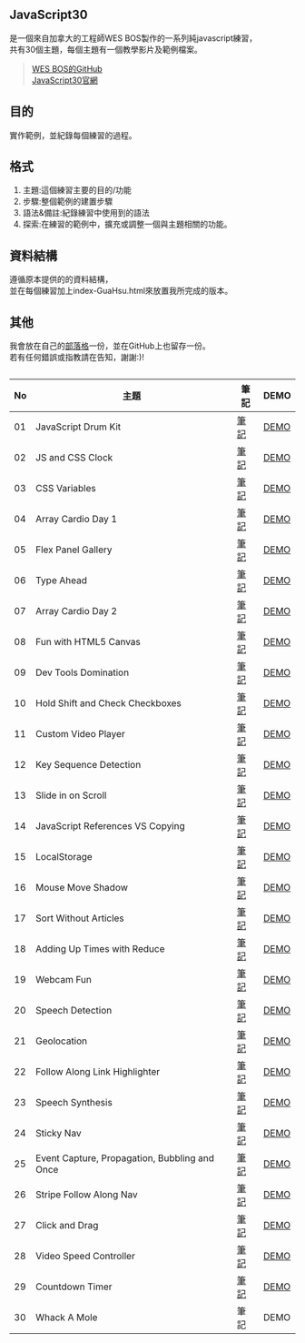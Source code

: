 ## JavaScript30
是一個來自加拿大的工程師WES BOS製作的一系列純javascript練習，  
共有30個主題，每個主題有一個教學影片及範例檔案。  
>[WES BOS的GitHub](https://github.com/wesbos/JavaScript30)  
[JavaScript30官網](https://javascript30.com/)

## 目的
實作範例，並紀錄每個練習的過程。  

## 格式
1. 主題:這個練習主要的目的/功能  
2. 步驟:整個範例的建置步驟  
3. 語法&備註:紀錄練習中使用到的語法  
4. 探索:在練習的範例中，擴充或調整一個與主題相關的功能。

## 資料結構
遵循原本提供的的資料結構，  
並在每個練習加上index-GuaHsu.html來放置我所完成的版本。

## 其他
我會放在自己的[部落格](https://guahsu.io)一份，並在GitHub上也留存一份。  
若有任何錯誤或指教請在告知，謝謝:)!

##
| No | 主題 | 筆記 | DEMO |
| --- | --- | --- | --- |
| 01 | JavaScript Drum Kit | [筆記](https://guahsu.io/2017/05/JavaScript30-01-Java-Script-Drum-Kit/) | [DEMO](https://guahsu.io/JavaScript30/01_Java-Script-Drum-Kit/index-GuaHsu.html) |
| 02 | JS and CSS Clock | [筆記](https://guahsu.io/2017/05/JavaScript30-02-JS-and-CSS-Clock/) | [DEMO](https://guahsu.io/JavaScript30/02_JS-and-CSS-Clock/index-GuaHsu.html) |
| 03 | CSS Variables | [筆記](https://guahsu.io/2017/05/JavaScript30-03-CSS-Variables/) | [DEMO](https://guahsu.io/JavaScript30/03_CSS-Variables/index-GuaHsu.html) |
| 04 | Array Cardio Day 1 | [筆記](https://guahsu.io/2017/05/JavaScript30-04-Array-Cardio-Day-1/) | [DEMO](https://guahsu.io/JavaScript30/04_Array-Cardio-Day-1/index-GuaHsu.html) |
| 05 | Flex Panel Gallery | [筆記](https://guahsu.io/2017/05/JavaScript30-05-Flex-Panel-Gallery/) | [DEMO](https://guahsu.io/JavaScript30//05_Flex-Panel-Gallery/index-GuaHsu.html) |
| 06 | Type Ahead | [筆記](https://guahsu.io/2017/05/JavaScript30-06-Type-Ahead/) | [DEMO](https://guahsu.io/JavaScript30/06_Type-Ahead/index-GuaHsu.html) |
| 07 | Array Cardio Day 2 | [筆記](https://guahsu.io/2017/05/JavaScript30-07-Array-Cardio-Day-2/) | [DEMO](https://guahsu.io/JavaScript30/07_Array-Cardio-Day-2/index-GuaHsu.html) |
| 08 | Fun with HTML5 Canvas | [筆記](https://guahsu.io/2017/06/JavaScript30-08-Fun-with-HTML5-Canvas/) | [DEMO](https://guahsu.io/JavaScript30/08_Fun-with-HTML5-Canvas/index-GuaHsu.html) |
| 09 | Dev Tools Domination | [筆記](https://guahsu.io/2017/06/JavaScript30-09-Dev-Tools-Domination/) | [DEMO](https://guahsu.io/JavaScript30/09_Dev-Tools-Domination/index-GuaHsu.html) |
| 10 | Hold Shift and Check Checkboxes | [筆記](https://guahsu.io/2017/07/JavaScript30-10-Hold-Shift-and-Check-Checkboxes/) | [DEMO](https://guahsu.io/JavaScript30/10_Hold-Shift-and-Check-Checkboxes/index-GuaHsu.html) |
| 11 | Custom Video Player | [筆記](https://guahsu.io/2017/07/JavaScript30-11-Custom-Video-Player/) | [DEMO](https://guahsu.io/JavaScript30/11_Custom-Video-Player/index-GuaHsu.html) |
| 12 | Key Sequence Detection | [筆記](https://guahsu.io/2017/07/JavaScript30-12-Key-Sequence-Detection/) | [DEMO](https://guahsu.io/JavaScript30/12_Key-Sequence-Detection/index-GuaHsu.html)    |
| 13 | Slide in on Scroll | [筆記](https://guahsu.io/2017/08/JavaScript30-13-Slide-in-on-Scroll/) | [DEMO](https://guahsu.io/JavaScript30/13_Slide-in-on-Scroll/index-GuaHsu.html) |
| 14 | JavaScript References VS Copying | [筆記](https://guahsu.io/2017/08/JavaScript30-14-JavaScript-References-VS-Copying/) | [DEMO](https://guahsu.io/JavaScript30/14_JavaScript-References-VS-Copying/index-GuaHsu.html) |
| 15 | LocalStorage | [筆記](https://guahsu.io/2017/09/JavaScript30-15-LocalStorage/) | [DEMO](https://guahsu.io/JavaScript30/15_LocalStorage/index-GuaHsu.html) |
| 16 | Mouse Move Shadow | [筆記](https://guahsu.io/2017/10/JavaScript30-16-Mouse-Move-Shadow/) | [DEMO](https://guahsu.io/JavaScript30/16_Mouse-Move-Shadow/index-GuaHsu.html) |
| 17 | Sort Without Articles | [筆記](https://guahsu.io/2017/10/JavaScript30-17-Sort-Without-Articles/) | [DEMO](https://guahsu.io/JavaScript30/17_Sort-Without-Articles/index-GuaHsu.html) |
| 18 | Adding Up Times with Reduce | [筆記](https://guahsu.io/2017/10/JavaScript30-18-Adding-Up-Times-with-Reduce/) | [DEMO](https://guahsu.io/JavaScript30/18_Adding-Up-Times-with-Reduce/index-GuaHsu.html) |
| 19 | Webcam Fun | [筆記](https://guahsu.io/2017/10/JavaScript30-19-Webcam-Fun/) | [DEMO](https://guahsu.io/JavaScript30/19_Webcam-Fun/index-GuaHsu.html) |
| 20 | Speech Detection | [筆記](https://guahsu.io/2017/10/JavaScript30-20-Speech-Detection/) | [DEMO](https://guahsu.io/JavaScript30/20_Speech-Detection/index-GuaHsu.html) |
| 21 | Geolocation | [筆記](https://guahsu.io/2017/10/JavaScript30-21-Geolocation/) | [DEMO](https://guahsu.io/JavaScript30/21_Geolocation/index-GuaHsu.html)  |
| 22 | Follow Along Link Highlighter | [筆記](https://guahsu.io/2017/10/JavaScript30-22-Follow-Along-Link-Highlighter/) | [DEMO](https://guahsu.io/JavaScript30/22_Follow-Along-Link-Highlighter/index-GuaHsu.html) |
| 23 | Speech Synthesis | [筆記](https://guahsu.io/2017/10/JavaScript30-23-Speech-Synthesis/) | [DEMO](https://guahsu.io/JavaScript30/23_Speech-Synthesis/index-GuaHsu.html) |
| 24 | Sticky Nav | [筆記](https://guahsu.io/2017/10/JavaScript30-24-Sticky-Nav/) | [DEMO](https://guahsu.io/JavaScript30/24_Sticky-Nav/index-GuaHsu.html) |
| 25 | Event Capture, Propagation, Bubbling and Once | [筆記](https://guahsu.io/2017/10/JavaScript30-25-Event-Capture-Propagation-Bubbling-and-Once/) | [DEMO](https://guahsu.io/JavaScript30/25_Event-Capture-Propagation-Bubbling-and-Once/index-GuaHsu.html) |
| 26 | Stripe Follow Along Nav | [筆記](https://guahsu.io/2017/10/JavaScript30-26-Stripe-Follow-Along-Nav/) | [DEMO](http://guahsu.io/JavaScript30/26_Stripe-Follow-Along-Nav/index-GuaHsu.html) |
| 27 | Click and Drag | [筆記](https://guahsu.io/2017/10/JavaScript30-27-Click-and-Drag/) | [DEMO](http://guahsu.io/JavaScript30/27_Click-and-Drag/index-GuaHsu.html) |
| 28 | Video Speed Controller | [筆記](https://guahsu.io/2017/10/JavaScript30-28-Video-Speed-Controller/) | [DEMO](http://guahsu.io/JavaScript30/28_Video-Speed-Controller/index-GuaHsu.html) |
| 29 | Countdown Timer | [筆記](https://guahsu.io/2017/11/JavaScript30-29-Countdown-Timer/) | [DEMO](http://guahsu.io/JavaScript30/29_Countdown_Timer/index-GuaHsu.html) |
| 30 | Whack A Mole  | 筆記 | DEMO |
